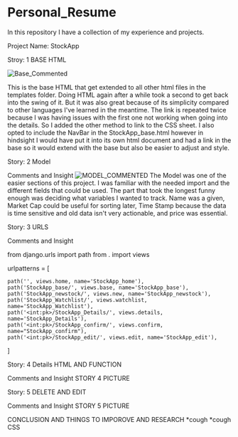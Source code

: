 # Personal_Resume
In this repository I have a collection of my experience and projects. 


Project Name: StockApp 


Stroy: 1 BASE HTML 
  
  
![Base_Commented](https://user-images.githubusercontent.com/63297077/116815203-bab6b400-ab19-11eb-8885-030d30c35a68.PNG)

  This is the base HTML that get extended to all other html files in the templates folder. Doing HTML again after a while took a second to get back into the swing of it. But it was also great because of its simplicity compared to other languages I've learned in the meantime. The link is repeated twice because I was having issues with the first one not working when going into the details. So I added the other method to link to the CSS sheet. I also opted to include the NavBar in the StockApp_base.html however in hindsight I would have put it into its own html document and had a link in the base so it would extend with the base but also be easier to adjust and style. 
  
  

Story: 2 Model 
  
  Comments and Insight 
 ![MODEL_COMMENTED](https://user-images.githubusercontent.com/63297077/116815905-0028b080-ab1d-11eb-8937-68e769efd51c.PNG)
 The Model was one of the easier sections of this project. I was familiar with the needed import and the different fields that could be used. The part that took the longest funny enough was deciding what variables I wanted to track. Name was a given, Market Cap could be useful for sorting later, Time Stamp because the data is time sensitive and old data isn't very actionable, and price was essential. 
  
  
Story: 3 URLS  
  
  Comments and Insight 
  
 from django.urls import path
from . import views

urlpatterns = [

    path('', views.home, name='StockApp_home'),
    path('StockApp_base/', views.base, name='StockApp_base'),
    path('StockApp_newstock/', views.new, name='StockApp_newstock'),
    path('StockApp_Watchlist/', views.watchlist, name='StockApp_Watchlist'),
    path('<int:pk>/StockApp_Details/', views.details, name='StockApp_Details'),
    path('<int:pk>/StockApp_confirm/', views.confirm, name="StockApp_confirm"),
    path('<int:pk>/StockApp_edit/', views.edit, name='StockApp_edit'),

]



  
  
Story: 4 Details HTML AND FUNCTION 
  
  Comments and Insight 
  STORY 4 PICTURE 
  
  
Story: 5 DELETE AND EDIT 
  
  Comments and Insight 
  STORY 5 PICTURE 

CONCLUSION AND THINGS TO IMPOROVE AND RESEARCH *cough *cough CSS 
